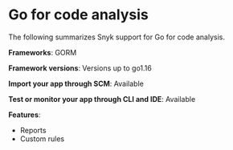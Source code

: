 # Go for code analysis

The following summarizes Snyk support for Go for code analysis.

**Frameworks**: GORM

**Framework versions**: Versions up to go1.16

**Import your app through SCM**: Available

**Test or monitor your app through CLI and IDE**: Available

**Features**:&#x20;

* Reports
* Custom rules
